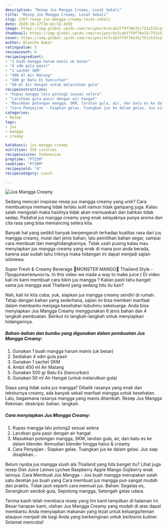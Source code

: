```yaml
---
description: "Resep Jus Mangga Creamy, Lezat Sekali"
title: "Resep Jus Mangga Creamy, Lezat Sekali"
slug: 2267-resep-jus-mangga-creamy-lezat-sekali
date: 2020-10-17T16:42:52.429Z
image: https://img-global.cpcdn.com/recipes/4c5cab37f9f76e35/751x532cq70/jus-mangga-creamy-foto-resep-utama.jpg
thumbnail: https://img-global.cpcdn.com/recipes/4c5cab37f9f76e35/751x532cq70/jus-mangga-creamy-foto-resep-utama.jpg
cover: https://img-global.cpcdn.com/recipes/4c5cab37f9f76e35/751x532cq70/jus-mangga-creamy-foto-resep-utama.jpg
author: Blanche Baker
ratingvalue: 3
reviewcount: 8
recipeingredient:
- "1 buah mangga harum manis uk besar"
- "4 sdm gula pasir"
- "1 sachet SKM"
- "400 ml Air Matang"
- "500 gr Batu Es hancurkan"
- "50 ml Air Hangat untuk melarutkan gula"
recipeinstructions:
- "Kupas mangga lalu potong2 sesuai selera"
- "Larutkan gula pasir dengan air hangat"
- "Masukkan potongan mangga, SKM, larutan gula, air, dan batu es ke dalam blender. Kemudian blender hingga halus &amp; creamy"
- "Cara Penyajian : Siapkan gelas. Tuangkan jus ke dalam gelas. Jus siap disajikkan..."
categories:
- Resep
tags:
- jus
- mangga
- creamy

katakunci: jus mangga creamy 
nutrition: 258 calories
recipecuisine: Indonesian
preptime: "PT25M"
cooktime: "PT30M"
recipeyield: "4"
recipecategory: Lunch

---
```



![Jus Mangga Creamy](https://img-global.cpcdn.com/recipes/4c5cab37f9f76e35/751x532cq70/jus-mangga-creamy-foto-resep-utama.jpg)

Sedang mencari inspirasi resep jus mangga creamy yang unik? Cara membuatnya memang tidak terlalu sulit namun tidak gampang juga. Kalau salah mengolah maka hasilnya tidak akan memuaskan dan bahkan tidak sedap. Padahal jus mangga creamy yang enak selayaknya punya aroma dan cita rasa yang bisa memancing selera kita.

Banyak hal yang sedikit banyak berpengaruh terhadap kualitas rasa dari jus mangga creamy, mulai dari jenis bahan, lalu pemilihan bahan segar, sampai cara membuat dan menghidangkannya. Tidak usah pusing kalau mau menyiapkan jus mangga creamy yang enak di mana pun anda berada, karena asal sudah tahu triknya maka hidangan ini dapat menjadi sajian istimewa.

Super Fresh &amp; Creamy Beverage 🍦MONSTER MANGO🍦 Thailand Style - Продолжительность. In this video we made a way to make juice ( Di video kali ini kami membuat cara bikin jus mangga ? Kalian pasti tahu banget sama jus mangga asal Thailand yang sedang hits itu kan?


Nah, kali ini kita coba, yuk, siapkan jus mangga creamy sendiri di rumah. Tetap dengan bahan yang sederhana, sajian ini bisa memberi manfaat dalam membantu menjaga kesehatan tubuhmu sekeluarga. Anda bisa menyiapkan Jus Mangga Creamy menggunakan 6 jenis bahan dan 4 langkah pembuatan. Berikut ini langkah-langkah untuk menyiapkan hidangannya.

<!--inarticleads1-->

##### Bahan-bahan dan bumbu yang digunakan dalam pembuatan Jus Mangga Creamy:

1. Gunakan 1 buah mangga harum manis (uk besar)
1. Sediakan 4 sdm gula pasir
1. Gunakan 1 sachet SKM
1. Ambil 400 ml Air Matang
1. Gunakan 500 gr Batu Es (hancurkan)
1. Gunakan 50 ml Air Hangat (untuk melarutkan gula)


Siapa yang tidak suka jus mangga? Dibalik rasanya yang enak dan teksturnya creamy, ada banyak sekali manfaat mangga untuk kesehatan. Lalu, bagaimana rasanya mangga yang manis ditambah. Resep Jus Mangga Kekinian. deskripsi. bahan. langkah. 

<!--inarticleads2-->

##### Cara menyiapkan Jus Mangga Creamy:

1. Kupas mangga lalu potong2 sesuai selera
1. Larutkan gula pasir dengan air hangat
1. Masukkan potongan mangga, SKM, larutan gula, air, dan batu es ke dalam blender. Kemudian blender hingga halus &amp; creamy
1. Cara Penyajian : Siapkan gelas. Tuangkan jus ke dalam gelas. Jus siap disajikkan...


Belum nyoba jus mangga slush ala Thailand yang hits banget itu? Lihat juga resep Diet Juice Lemon Lychee Raspberry Apple Mango Gojiberry enak lainnya. Cara Membuat Jus Mangga - Jus buah mangga merupakan salah satu deretan jus buah yang Cara membuat jus mangga pun sangat mudah dan praktis. Tidak jauh seperti cara memuat jus. Bahan: Segelas es, Serangkum sendok gula, Sepotong mangga, Setengah gelas udara. 

Terima kasih telah membaca resep yang tim kami tampilkan di halaman ini. Besar harapan kami, olahan Jus Mangga Creamy yang mudah di atas dapat membantu Anda menyiapkan makanan yang lezat untuk keluarga/teman ataupun menjadi ide bagi Anda yang berkeinginan untuk berbisnis kuliner. Selamat mencoba!
